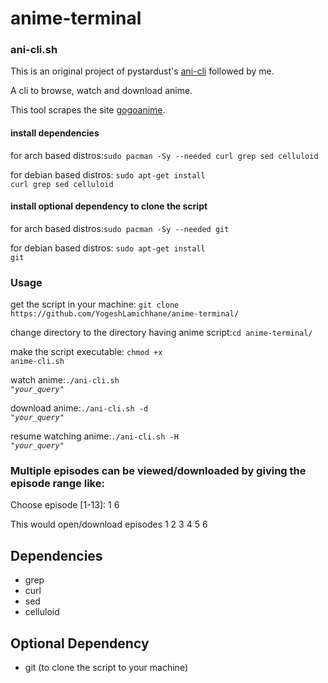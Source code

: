 # anime-terminal
<h3 color=green> ani-cli.sh</h3>

This is an original project of pystardust's [ani-cli](https://github.com/pystardust/ani-cli) followed by me.

A cli to browse, watch and download anime.

This tool scrapes the site [gogoanime](https://gogoanime.vc).

<h4 color=red>install dependencies</h4>
for arch based distros:<code color=yellow>sudo pacman -Sy --needed curl grep sed celluloid</code>
  
for debian based distros: <code color=yellow>sudo apt-get install curl grep sed celluloid</code>

<h4 color=red>install optional dependency to clone the script</h4>
for arch based distros:<code color=yellow>sudo pacman -Sy --needed git</code>
  
for debian based distros: <code color=yellow>sudo apt-get install git</code>
<h3 color=green>Usage</h3>
get the script in your machine: <code color=yellow>git clone https://github.com/YogeshLamichhane/anime-terminal/</code>

change directory to the directory having anime script:<code color=yellow>cd anime-terminal/</code>

make the script executable: <code color=yellow>chmod +x anime-cli.sh</code>

watch anime:<code color=yellow>./ani-cli.sh <i>"your_query"</i></code>

download anime:<code color=yellow>./ani-cli.sh -d <i>"your_query"</i></code>

resume watching anime:<code color=yellow>./ani-cli.sh -H <i>"your_query"</i></code>

<h3 color=green>Multiple episodes can be viewed/downloaded by giving the episode range like:</h3>

Choose episode [1-13]: 1 6

This would open/download episodes 1 2 3 4 5 6

## Dependencies

* grep
* curl
* sed
* celluloid
  
## Optional Dependency
* git (to clone the script to your machine)

